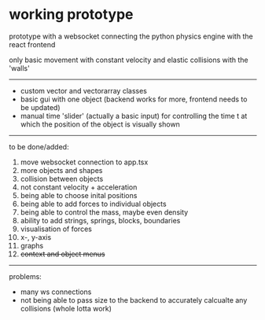 working prototype
================================================================

prototype with a websocket connecting the python physics engine with the react frontend

only basic movement with constant velocity and elastic collisions with the 'walls'

---

- custom vector and vectorarray classes
- basic gui with one object (backend works for more, frontend needs to be 
updated)
- manual time 'slider' (actually a basic input) for controlling the time t 
at which the position of the object is visually shown

---

to be done/added:
1. move websocket connection to app.tsx
2. more objects and shapes
3. collision between objects
4. not constant velocity + acceleration
5. being able to choose inital positions
6. being able to add forces to individual objects
7. being able to control the mass, maybe even density
8. ability to add strings, springs, blocks, boundaries
9. visualisation of forces
10. x-, y-axis 
11. graphs 
12. ~~context and object menus~~

---

problems:
* many ws connections
* not being able to pass size to the backend to accurately calcualte any 
collisions (whole lotta work)


